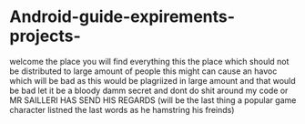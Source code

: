 # Android-guide-expirements-projects-
welcome the place you will find everything
this the place which should not be distributed to large amount of people
this might can cause an havoc which will be bad as this would be plagriized in large amount 
and that would be bad let it be a bloody damm secret and dont do shit around my code or 
                  MR SAILLERI HAS SEND HIS REGARDS (will be the last thing a popular game character listned the last words as he hamstring his freinds)
